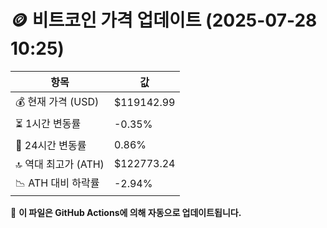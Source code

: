 # 🪙 비트코인 가격 업데이트 (2025-07-28 10:25)

| 항목                | 값 |
|--------------------|----------------|
| 💰 현재 가격 (USD) | $119142.99 |
| ⏳ 1시간 변동률    | -0.35% |
| 📆 24시간 변동률   | 0.86% |
| 🔝 역대 최고가 (ATH) | $122773.24 |
| 📉 ATH 대비 하락률 | -2.94% |

🔄 **이 파일은 GitHub Actions에 의해 자동으로 업데이트됩니다.**
